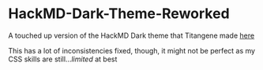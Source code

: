 # HackMD-Dark-Theme-Reworked
A touched up version of the HackMD Dark theme that Titangene made [here](https://uso.kkx.one/style/147272)

This has a lot of inconsistencies fixed, though, it might not be perfect as my CSS skills are still...*limited* at best